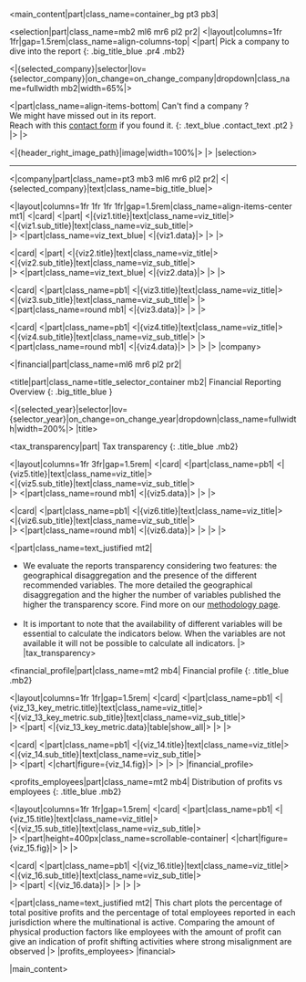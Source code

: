 [//]: # (Main content)
<main_content|part|class_name=container_bg pt3 pb3|

[//]: # (1. Select company section)
<selection|part|class_name=mb2 ml6 mr6 pl2 pr2|
<|layout|columns=1fr 1fr|gap=1.5rem|class_name=align-columns-top|
<|part|
Pick a company to dive into the report
{: .big_title_blue .pr4 .mb2}

<|{selected_company}|selector|lov={selector_company}|on_change=on_change_company|dropdown|class_name=fullwidth mb2|width=65%|>

<|part|class_name=align-items-bottom|
Can't find a company ?<br/>
We might have missed out in its report.<br/>
Reach with this [contact form](/Contact) if you found it.
{: .text_blue .contact_text .pt2 }
|>
|>

<|{header_right_image_path}|image|width=100%|>
|>
|selection>

<hr class="header_hr" />

[//]: # (2. Company general information section)
<|company|part|class_name=pt3 mb3 ml6 mr6 pl2 pr2|
<|{selected_company}|text|class_name=big_title_blue|>

<|layout|columns=1fr 1fr 1fr 1fr|gap=1.5rem|class_name=align-items-center mt1|
<|card|
<|part|
<|{viz1.title}|text|class_name=viz_title|>
<br/>
<|{viz1.sub_title}|text|class_name=viz_sub_title|>
<br/>
|>
<|part|class_name=viz_text_blue|
<|{viz1.data}|>
|>
|>

<|card|
<|part|
<|{viz2.title}|text|class_name=viz_title|>
<br/>
<|{viz2.sub_title}|text|class_name=viz_sub_title|>
<br/>
|>
<|part|class_name=viz_text_blue|
<|{viz2.data}|>
|>
|>

<|card|
<|part|class_name=pb1|
<|{viz3.title}|text|class_name=viz_title|>
<br/>
<|{viz3.sub_title}|text|class_name=viz_sub_title|>
|>
<|part|class_name=round mb1|
<|{viz3.data}|>
|>
|>

<|card|
<|part|class_name=pb1|
<|{viz4.title}|text|class_name=viz_title|>
<br/>
<|{viz4.sub_title}|text|class_name=viz_sub_title|>
|>
<|part|class_name=round mb1|
<|{viz4.data}|>
|>
|>
|>
|company>

[//]: # (3. Financial reporting section)
<|financial|part|class_name=ml6 mr6 pl2 pr2|

[//]: # (Financial section : title and selector)
<title|part|class_name=title_selector_container mb2|
Financial Reporting Overview
{: .big_title_blue }

<|{selected_year}|selector|lov={selector_year}|on_change=on_change_year|dropdown|class_name=fullwidth|width=200%|>
|title>

[//]: # (3.1. Financial section : tax transparency)
<tax_transparency|part|
Tax transparency
{: .title_blue .mb2}

<|layout|columns=1fr 3fr|gap=1.5rem|
<|card|
<|part|class_name=pb1|
<|{viz5.title}|text|class_name=viz_title|>
<br/>
<|{viz5.sub_title}|text|class_name=viz_sub_title|>
<br/>
|>
<|part|class_name=round mb1|
<|{viz5.data}|>
|>
|>

<|card|
<|part|class_name=pb1|
<|{viz6.title}|text|class_name=viz_title|>
<br/>
<|{viz6.sub_title}|text|class_name=viz_sub_title|>
<br/>
|>
<|part|class_name=round mb1|
<|{viz6.data}|>
|>
|>
|>

<|part|class_name=text_justified mt2|
* We evaluate the reports transparency considering two features: the geographical disaggregation and the presence of 
the different recommended variables. The more detailed the geographical disaggregation and the higher the number of 
variables published the higher the transparency score. Find more on our [methodology page](/Company).
<br/><br/>
* It is important to note that the availability of different variables will be essential to calculate the indicators 
below. When the variables are not available it will not be possible to calculate all indicators.
|>
|tax_transparency>

[//]: # (3.2 Financial section : financial profile)
<financial_profile|part|class_name=mt2 mb4|
Financial profile
{: .title_blue .mb2}

<|layout|columns=1fr 1fr|gap=1.5rem|
<|card|
<|part|class_name=pb1|
<|{viz_13_key_metric.title}|text|class_name=viz_title|>
<br/>
<|{viz_13_key_metric.sub_title}|text|class_name=viz_sub_title|>
<br/>
|>
<|part|
<|{viz_13_key_metric.data}|table|show_all|>
|>
|>

<|card|
<|part|class_name=pb1|
<|{viz_14.title}|text|class_name=viz_title|>
<br/>
<|{viz_14.sub_title}|text|class_name=viz_sub_title|>
<br/>
|>
<|part|
<|chart|figure={viz_14.fig}|>
|>
|>
|>
|financial_profile>

[//]: # (3.3. Financial section : distribution of profits vs employees)
<profits_employees|part|class_name=mt2 mb4|
Distribution of profits vs employees
{: .title_blue .mb2}

<|layout|columns=1fr 1fr|gap=1.5rem|
<|card|
<|part|class_name=pb1|
<|{viz_15.title}|text|class_name=viz_title|>
<br/>
<|{viz_15.sub_title}|text|class_name=viz_sub_title|>
<br/>
|>
<|part|height=400px|class_name=scrollable-container|
<|chart|figure={viz_15.fig}|>
|>
|>

<|card|
<|part|class_name=pb1|
<|{viz_16.title}|text|class_name=viz_title|>
<br/>
<|{viz_16.sub_title}|text|class_name=viz_sub_title|>
<br/>
|>
<|part|
<|{viz_16.data}|>
|>
|>
|>

<|part|class_name=text_justified mt2|
This chart plots the percentage of total positive profits and the percentage of total employees reported in each 
jurisdiction where the multinational is active. Comparing the amount of physical production factors like employees with 
the amount of profit can give an indication of profit shifting activities where strong misalignment are observed
|>
|profits_employees>
|financial>

|main_content>